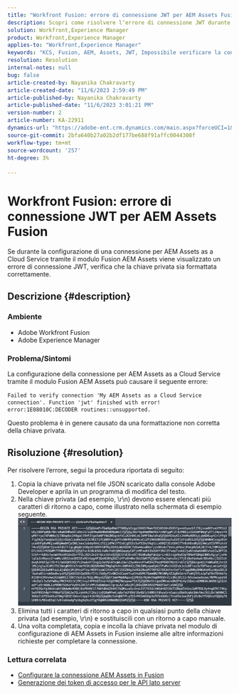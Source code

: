 ```yaml
---
title: "Workfront Fusion: errore di connessione JWT per AEM Assets Fusion"
description: Scopri come risolvere l’errore di connessione JWT durante la configurazione di una connessione tramite AEM Assets Fusion. Formatta correttamente la chiave privata.
solution: Workfront,Experience Manager
product: Workfront,Experience Manager
applies-to: "Workfront,Experience Manager"
keywords: "KCS, Fusion, AEM, Assets, JWT, Impossibile verificare la connessione"
resolution: Resolution
internal-notes: null
bug: false
article-created-by: Nayanika Chakravarty
article-created-date: "11/6/2023 2:59:49 PM"
article-published-by: Nayanika Chakravarty
article-published-date: "11/6/2023 3:01:21 PM"
version-number: 2
article-number: KA-22911
dynamics-url: "https://adobe-ent.crm.dynamics.com/main.aspx?forceUCI=1&pagetype=entityrecord&etn=knowledgearticle&id=b9511e1f-b57c-ee11-8179-6045bd006295"
source-git-commit: 2bfa640b27a02b2df177be688f91affc0044308f
workflow-type: tm+mt
source-wordcount: '257'
ht-degree: 3%

---
```


# Workfront Fusion: errore di connessione JWT per AEM Assets Fusion


Se durante la configurazione di una connessione per AEM Assets as a Cloud Service tramite il modulo Fusion AEM Assets viene visualizzato un errore di connessione JWT, verifica che la chiave privata sia formattata correttamente.

## Descrizione {#description}


### Ambiente

- Adobe Workfront Fusion
- Adobe Experience Manager


### Problema/Sintomi

La configurazione della connessione per AEM Assets as a Cloud Service tramite il modulo Fusion AEM Assets può causare il seguente errore:


```
Failed to verify connection 'My AEM Assets as a Cloud Service connection'. Function 'jwt' finished with error! error:1E08010C:DECODER routines::unsupported.
```


Questo problema è in genere causato da una formattazione non corretta della chiave privata.


## Risoluzione {#resolution}


Per risolvere l’errore, segui la procedura riportata di seguito:

1. Copia la chiave privata nel file JSON scaricato dalla console Adobe Developer e aprila in un programma di modifica del testo.
2. Nella chiave privata (ad esempio, \r\n) devono essere elencati più caratteri di ritorno a capo, come illustrato nella schermata di esempio seguente.     ![](assets/3dbe4410-3d5e-ee11-be6f-6045bd006d92.png)
3. Elimina tutti i caratteri di ritorno a capo in qualsiasi punto della chiave privata (ad esempio, \r\n) e sostituiscili con un ritorno a capo manuale.
4. Una volta completata, copia e incolla la chiave privata nel modulo di configurazione di AEM Assets in Fusion insieme alle altre informazioni richieste per completare la connessione.


### Lettura correlata

- [Configurare la connessione AEM Assets in Fusion](https://experienceleague.adobe.com/docs/workfront/using/adobe-workfront-fusion/fusion-apps-and-modules/aem-assets-modules.html?lang=en)
- [Generazione dei token di accesso per le API lato server](https://experienceleague.adobe.com/docs/experience-manager-cloud-service/content/implementing/developing/generating-access-tokens-for-server-side-apis.html?lang=en#the-server-to-server-flow)

